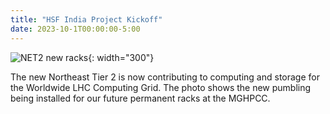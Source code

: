 ```yaml
---
title: "HSF India Project Kickoff"
date: 2023-10-1T00:00:00-5:00
---
```


![NET2 new racks](http://people.umass.edu/rclsa/images/new_NET2.jpg){: width="300"}

The new Northeast Tier 2 is now contributing to computing and storage for the Worldwide LHC Computing Grid. The photo shows the new pumbling being installed for our future permanent racks at the MGHPCC.
